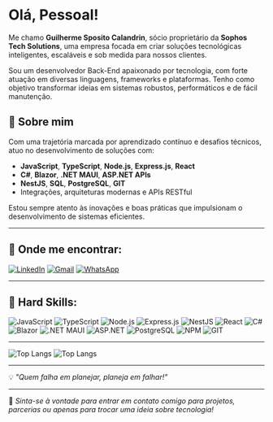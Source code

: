 # Olá, Pessoal!

Me chamo **Guilherme Sposito Calandrin**, sócio proprietário da **Sophos Tech Solutions**, uma empresa focada em criar soluções tecnológicas inteligentes, escaláveis e sob medida para nossos clientes.

Sou um desenvolvedor Back-End apaixonado por tecnologia, com forte atuação em diversas linguagens, frameworks e plataformas. Tenho como objetivo transformar ideias em sistemas robustos, performáticos e de fácil manutenção.

## 💼 Sobre mim

Com uma trajetória marcada por aprendizado contínuo e desafios técnicos, atuo no desenvolvimento de soluções com:

- **JavaScript**, **TypeScript**, **Node.js**, **Express.js**, **React**
- **C#**, **Blazor**, **.NET MAUI**, **ASP.NET APIs**
- **NestJS**, **SQL**, **PostgreSQL**, **GIT**
- Integrações, arquiteturas modernas e APIs RESTful

Estou sempre atento às inovações e boas práticas que impulsionam o desenvolvimento de sistemas eficientes.

---

## 🔗 Onde me encontrar:

[![LinkedIn](https://img.shields.io/badge/LinkedIn-0077B5?style=for-the-badge&logo=linkedin&logoColor=white)](https://www.linkedin.com/)
[![Gmail](https://img.shields.io/badge/Gmail-D14836?style=for-the-badge&logo=gmail&logoColor=white)](mailto:seuemail@gmail.com)
[![WhatsApp](https://img.shields.io/badge/WhatsApp-25D366?style=for-the-badge&logo=whatsapp&logoColor=white)](https://wa.me/seunumero)

---

## 🚀 Hard Skills:

![JavaScript](https://img.shields.io/badge/-JavaScript-F7DF1E?style=flat-square&logo=javascript&logoColor=black)
![TypeScript](https://img.shields.io/badge/-TypeScript-3178C6?style=flat-square&logo=typescript&logoColor=white)
![Node.js](https://img.shields.io/badge/-Node.js-339933?style=flat-square&logo=node.js&logoColor=white)
![Express.js](https://img.shields.io/badge/-Express.js-000000?style=flat-square&logo=express&logoColor=white)
![NestJS](https://img.shields.io/badge/-NestJS-E0234E?style=flat-square&logo=nestjs&logoColor=white)
![React](https://img.shields.io/badge/-React-61DAFB?style=flat-square&logo=react&logoColor=black)
![C#](https://img.shields.io/badge/-C%23-239120?style=flat-square&logo=c-sharp&logoColor=white)
![Blazor](https://img.shields.io/badge/-Blazor-512BD4?style=flat-square&logo=blazor&logoColor=white)
![.NET MAUI](https://img.shields.io/badge/-.NET_MAUI-512BD4?style=flat-square&logo=dotnet&logoColor=white)
![ASP.NET](https://img.shields.io/badge/-ASP.NET-5C2D91?style=flat-square&logo=dotnet&logoColor=white)
![PostgreSQL](https://img.shields.io/badge/-PostgreSQL-4169E1?style=flat-square&logo=postgresql&logoColor=white)
![NPM](https://img.shields.io/badge/-NPM-CB3837?style=flat-square&logo=npm&logoColor=white)
![GIT](https://img.shields.io/badge/-GIT-F05032?style=flat-square&logo=git&logoColor=white)

---

![Top Langs](https://github-readme-stats.vercel.app/api/top-langs/?username=GuilhermeSposito&layout=compact)
![Top Langs](https://github-readme-stats.vercel.app/api/top-langs/?username=GuilhermeSposito_count=8)

---

💡 *"Quem falha em planejar, planeja em falhar!"*

---

📌 *Sinta-se à vontade para entrar em contato comigo para projetos, parcerias ou apenas para trocar uma ideia sobre tecnologia!*
